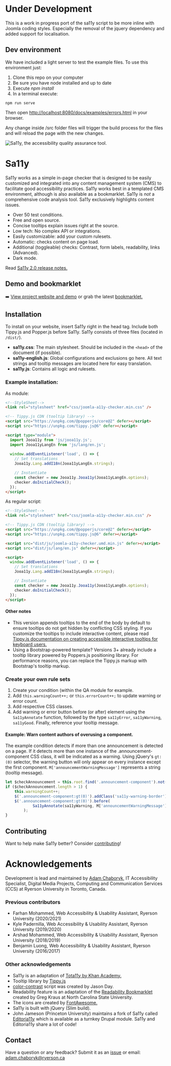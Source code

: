 # Under Development
This is a work in progress port of the sa11y script to be more inline with Joomla coding styles. Especially the removal of the jquery dependency and added support for localisation.

## Dev environment

We have included a light server to test the example files. To use this environment just:
1. Clone this repo on your computer
2. Be sure you have node installed and up to date
3. Execute *npm install*
4. In a terminal execute:

```
npm run serve
```

Then open [http://localhost:8080/docs/examples/errors.html](http://localhost:8080/docs/examples/errors.html) in your browser.

Any change inside /src folder files will trigger the build process for the files and will reload the page with the new changes.

![Sa11y, the accessibility quality assurance tool.](https://ryersondmp.github.io/sa11y/assets/images/github-banner.png)

# Sa11y
Sa11y works as a simple in-page checker that is designed to be easily customized and integrated into any content management system (CMS) to facilitate good accessibility practices. Sa11y works best in a templated CMS environment, although is also available as a bookmarklet. Sa11y is _not_ a comprehensive code analysis tool. Sa11y exclusively highlights content issues.
- Over 50 test conditions.
- Free and open source.
- Concise tooltips explain issues right at the source.
- Low tech: No complex API or integrations.
- Easily customizable: add your custom rulesets.
- Automatic: checks content on page load.
- Additional (toggleable) checks: Contrast, form labels, readability, links (Advanced).
- Dark mode.

Read [Sa11y 2.0 release notes.](https://github.com/ryersondmp/sa11y/releases/tag/2.0)

## Demo and bookmarklet 
:arrow_right: [View project website and demo](https://ryersondmp.github.io/sa11y/) or grab the latest [bookmarklet.](https://ryersondmp.github.io/sa11y/#install)

## Installation

To install on your website, insert Sa11y right in the head tag. Include both Tippy.js and Popper.js before Sa11y. Sa11y consists of three files (located in `/dist/`).

- **sa11y.css**: The main stylesheet. Should be included in the `<head>` of the document (if possible).
- **sa11y-english.js**: Global configurations and exclusions go here. All text strings and tooltip messages are located here for easy translation.
- **sa11y.js**: Contains all logic and rulesets.

### Example installation:
As module:
```html
<!--StyleSheet-->
<link rel="stylesheet" href="css/joomla-a11y-checker.min.css" />

<!-- Tippy.js CDN (tooltip library) -->
<script src="https://unpkg.com/@popperjs/core@2" defer></script>
<script src="https://unpkg.com/tippy.js@6" defer></script>

<script type="module">
  import Jooa11y from 'js/jooa11y.js';
  import Jooa11yLangEn from 'js/lang/en.js';
  
  window.addEventListener('load', () => {
    // Set translations
    Jooa11y.Lang.addI18n(Jooa11yLangEn.strings);

    // Instantiate
    const checker = new Jooa11y.Jooa11y(Jooa11yLangEn.options);
    checker.doInitialCheck();
  });
</script>

```

As regular script:

```html
<!--StyleSheet-->
<link rel="stylesheet" href="css/joomla-a11y-checker.min.css" />

<!-- Tippy.js CDN (tooltip library) -->
<script src="https://unpkg.com/@popperjs/core@2" defer></script>
<script src="https://unpkg.com/tippy.js@6" defer></script>

<script src="dist/js/joomla-a11y-checker.umd.min.js" defer></script>
<script src="dist/js/lang/en.js" defer></script>

<script>
  window.addEventListener('load', () => {
    // Set translations
    Jooa11y.Lang.addI18n(Jooa11yLangEn.strings);

    // Instantiate
    const checker = new Jooa11y.Jooa11y(Jooa11yLangEn.options);
    checker.doInitialCheck();
  });
</script>
```

#### Other notes
- This version appends tooltips to the end of the body by default to ensure tooltips do not get hidden by conflicting CSS styling. If you customize the tooltips to include interactive content, please read [Tippy.js documentation on creating accessible interactive tooltips for keyboard users.](https://atomiks.github.io/tippyjs/v6/accessibility/#interactivity)
- Using a Bootstrap-powered template? Versions 3+ already include a tooltip library powered by Poppers.js positioning library. For performance reasons, you can replace the Tippy.js markup with Bootstrap's tooltip markup.

### Create your own rule sets
1. Create your condition (within the QA module for example.
2. Add `this.warningCount++;` or `this.errorCount++;` to update warning or error count.
3. Add respective CSS classes.
4. Add warning or error button before (or after) element using the `Sa11yAnnotate` function, followed by the type `sa11yError`, `sa11yWarning`, `sa11yGood`. Finally, reference your tooltip message.

#### Example: Warn content authors of overusing a component.
The example condition detects if more than one announcement is detected on a page. If it detects more than one instance of the .announcement-component CSS class, it will be indicated as a warning. Using jQuery's `gt:(0)` selector, the warning button will only appear on every instance except the first component. `M['announcementWarningMessage']` represents a string (tooltip message).

```javascript
let $checkAnnouncement = this.root.find('.announcement-component').not(this.containerIgnore);
if ($checkAnnouncement.length > 1) {
    this.warningCount++;
    $('.announcement-component:gt(0)').addClass('sa11y-warning-border');
    $('.announcement-component:gt(0)').before(
            Sa11yAnnotate(sa11yWarning, M['announcementWarningMessage'])
        );
}
```

## Contributing
Want to help make Sa11y better? Consider [contributing](https://github.com/ryersondmp/sa11y/blob/master/CONTRIBUTING.md)!

# Acknowledgements
Development is lead and maintained by [Adam Chaboryk](https://github.com/adamchaboryk), IT Accessibility Specialist, Digital Media Projects, Computing and Communication Services (CCS) at Ryerson University in Toronto, Canada. 

### Previous contributors
- Farhan Mohammed, Web Accessibility &amp; Usability Assistant, Ryerson University (2020/2021)
- Kyle Padernilla, Web Accessibility &amp; Usability Assistant, Ryerson University (2019/2020)
- Arshad Mohammed, Web Accessibility &amp; Usability Assistant, Ryerson University (2018/2019)
- Benjamin Luong, Web Accessibility &amp; Usability Assistant, Ryerson University (2016/2017)

### Other acknowledgements
- Sa11y is an adaptation of [Tota11y by Khan Academy.](https://github.com/Khan/tota11y)
- Tooltip library by [Tippy.js](https://github.com/atomiks/tippyjs)
- [color-contrast](https://github.com/jasonday/color-contrast) script was created by Jason Day.
- Readability feature is an adaptation of the [Readability Bookmarklet](https://accessibility.oit.ncsu.edu/it-accessibility-at-nc-state/developers/tools/readability-bookmarklet/) created by Greg Kraus at North Carolina State University.
- The icons are created by [FontAwesome.](https://github.com/FortAwesome/Font-Awesome)
- Sa11y is built with jQuery (Slim build).
- John Jameson (Princeton University) maintains a fork of Sa11y called [Editoria11y](https://github.com/itmaybejj/editoria11y/) which is available as a turnkey Drupal module. Sa11y and Editoria11y share a lot of code!

## Contact
Have a question or any feedback? Submit it as an [issue](https://github.com/ryersondmp/sa11y/issues) or email: [adam.chaboryk@ryerson.ca](mailto:adam.chaboryk)
